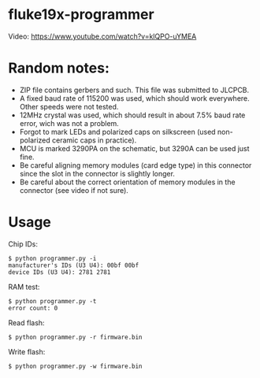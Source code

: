# fluke19x-programmer

Video: https://www.youtube.com/watch?v=klQPO-uYMEA

# Random notes:
- ZIP file contains gerbers and such. This file was submitted to JLCPCB.
- A fixed baud rate of 115200 was used, which should work everywhere. Other speeds were not tested.
- 12MHz crystal was used, which should result in about 7.5% baud rate error, wich was not a problem.
- Forgot to mark LEDs and polarized caps on silkscreen (used non-polarized ceramic caps in practice).
- MCU is marked 3290PA on the schematic, but 3290A can be used just fine.
- Be careful aligning memory modules (card edge type) in this connector since the slot in the connector is slightly longer.
- Be careful about the correct orientation of memory modules in the connector (see video if not sure).

# Usage

Chip IDs:

	$ python programmer.py -i
	manufacturer's IDs (U3 U4): 00bf 00bf
	device IDs (U3 U4): 2781 2781

RAM test:

	$ python programmer.py -t
	error count: 0

Read flash:

	$ python programmer.py -r firmware.bin

Write flash:

	$ python programmer.py -w firmware.bin
